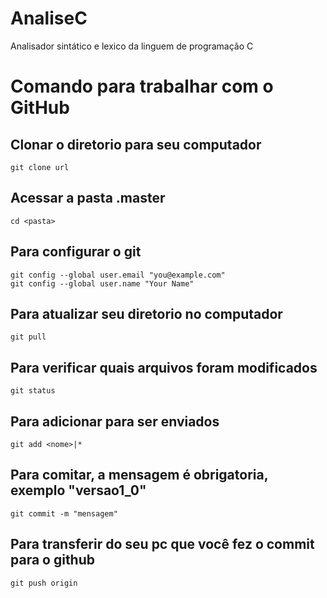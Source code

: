 # AnaliseC
Analisador sintático e lexico da linguem de programação C

Comando para trabalhar com o GitHub
========

Clonar o diretorio para seu computador
-----------
```
git clone url
```

Acessar a pasta .master
-----------
```
cd <pasta>
```

Para configurar o git
-----------
```
git config --global user.email "you@example.com"
git config --global user.name "Your Name"
```

Para atualizar seu diretorio no computador
-----------
```
git pull
```

Para verificar quais arquivos foram modificados
-----------
```
git status
```

Para adicionar para ser enviados
-----------
```
git add <nome>|*
```

Para comitar, a mensagem é obrigatoria, exemplo "versao1_0"
-----------
```
git commit -m "mensagem"
```

Para transferir do seu pc que você fez o commit para o github
-----------
```
git push origin
```